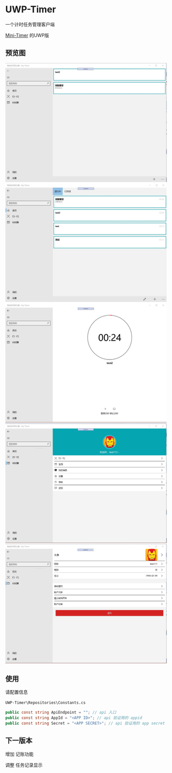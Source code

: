 # UWP-Timer
 
 一个计时任务管理客户端

 [Mini-Timer](https://github.com/zx648383079/Mini-Timer) 的UWP版

 ## 预览图

 ![](screen/1.jpg)
 ![](screen/2.jpg)
 ![](screen/3.jpg)
 ![](screen/4.jpg)
 ![](screen/5.jpg)

 ## 使用

 请配置信息

`UWP-Timer\Repositories\Constants.cs`

```c#
public const string ApiEndpoint = ""; // api 入口
public const string AppId = "<APP ID>"; // api 验证用的 appid
public const string Secret = "<APP SECRET>"; // api 验证用的 app secret
```

## 下一版本

增加 记账功能

调整 任务记录显示
